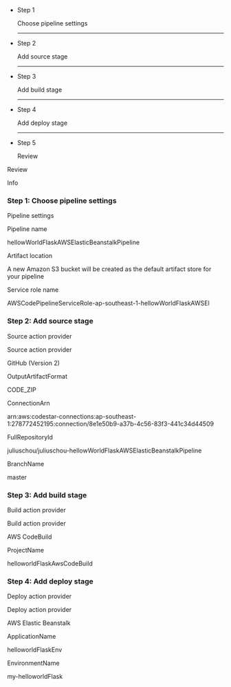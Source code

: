 -   Step 1
    
    Choose pipeline settings
    
    * * *
    
-   Step 2
    
    Add source stage
    
    * * *
    
-   Step 3
    
    Add build stage
    
    * * *
    
-   Step 4
    
    Add deploy stage
    
    * * *
    
-   Step 5
    
    Review
    

Review

Info

### Step 1: Choose pipeline settings

Pipeline settings

Pipeline name

hellowWorldFlaskAWSElasticBeanstalkPipeline

Artifact location

A new Amazon S3 bucket will be created as the default artifact store for your pipeline

Service role name

AWSCodePipelineServiceRole-ap-southeast-1-hellowWorldFlaskAWSEl

### Step 2: Add source stage

Source action provider

Source action provider

GitHub (Version 2)

OutputArtifactFormat

CODE\_ZIP

ConnectionArn

arn:aws:codestar-connections:ap-southeast-1:278772452195:connection/8e1e50b9-a37b-4c56-83f3-441c34d44509

FullRepositoryId

juliuschou/juliuschou-hellowWorldFlaskAWSElasticBeanstalkPipeline

BranchName

master

### Step 3: Add build stage

Build action provider

Build action provider

AWS CodeBuild

ProjectName

helloworldFlaskAwsCodeBuild

### Step 4: Add deploy stage

Deploy action provider

Deploy action provider

AWS Elastic Beanstalk

ApplicationName

helloworldFlaskEnv

EnvironmentName

my-helloworldFlask
